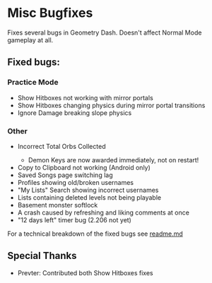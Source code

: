 # Misc Bugfixes
Fixes several bugs in Geometry Dash. Doesn't affect Normal Mode gameplay at all.

## Fixed bugs:
### Practice Mode
- <cj>Show Hitboxes</c> not working with <co>mirror portals</c>
- <cj>Show Hitboxes</c> changing <cl>physics</c> during <co>mirror portal transitions</c>
- <cj>Ignore Damage</c> breaking <cl>slope physics</c>
### Other
- <cr>Incorrect</c> <cj>Total Orbs Collected</c>
  - <co>Demon Keys</c> are now awarded <cg>immediately</c>, not on restart!
- <cj>Copy to Clipboard</c> not working (Android only)
- <cj>Saved Songs</c> page switching <cr>lag</c>
- <cj>Profiles</c> showing <cr>old/broken</c> usernames
- <cj>"My Lists" Search</c> showing <cr>incorrect usernames</c>
- <cj>Lists</c> containing <cr>deleted levels</c> not being playable
- <cj>Basement monster</c> <cr>softlock</c>
- A <cr>crash</c> caused by <cj>refreshing and liking</c> <co>comments</c> at once
- <cr>"12 days left"</c> timer bug (2.206 not yet)

For a technical breakdown of the fixed bugs see [readme.md](https://github.com/Cvolton/miscbugfixes-geode/blob/master/README.md)

## Special Thanks
- Prevter: Contributed both Show Hitboxes fixes